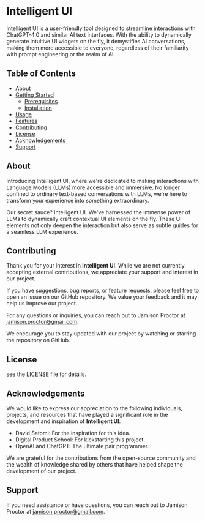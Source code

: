 # Intelligent UI 

Intelligent UI is a user-friendly tool designed to streamline interactions with ChatGPT-4.0 and similar AI text interfaces. With the ability to dynamically generate intuitive UI widgets on the fly, it demystifies AI conversations, making them more accessible to everyone, regardless of their familiarity with prompt engineering or the realm of AI.

## Table of Contents

- [About](#about)
- [Getting Started](#getting-started)
  - [Prerequisites](#prerequisites)
  - [Installation](#installation)
- [Usage](#usage)
- [Features](#features)
- [Contributing](#contributing)
- [License](#license)
- [Acknowledgements](#acknowledgements)
- [Support](#support)

## About

Introducing Intelligent UI, where we're dedicated to making interactions with Language Models (LLMs) more accessible and immersive. No longer confined to ordinary text-based conversations with LLMs, we're here to transform your experience into something extraordinary.

Our secret sauce? Intelligent UI. We've harnessed the immense power of LLMs to dynamically craft contextual UI elements on the fly. These UI elements not only deepen the interaction but also serve as subtle guides for a seamless LLM experience.


## Contributing

Thank you for your interest in **Intelligent UI**. While we are not currently accepting external contributions, we appreciate your support and interest in our project.

If you have suggestions, bug reports, or feature requests, please feel free to open an issue on our GitHub repository. We value your feedback and it may help us improve our project.

For any questions or inquiries, you can reach out to Jamison Proctor at jamison.proctor@gmail.com.

We encourage you to stay updated with our project by watching or starring the repository on GitHub.

## License

see the [LICENSE](LICENSE) file for details.

## Acknowledgements

We would like to express our appreciation to the following individuals, projects, and resources that have played a significant role in the development and inspiration of **Intelligent UI**:

- David Satomi: For the inspiration for this idea.
- Digital Product School: For kickstarting this project.
- OpenAI and ChatGPT: The ultimate pair programmer. 

We are grateful for the contributions from the open-source community and the wealth of knowledge shared by others that have helped shape the development of our project.

## Support

If you need assistance or have questions, you can reach out to Jamison Proctor at jamison.proctor@gmail.com.
